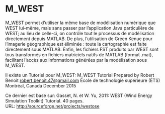# M_WEST
M_WEST permet d’utiliser la même base de modélisation numérique que WEST lui-même, mais sans passer par l’application Java particulière de WEST; au lieu de celle-ci, on contrôle tout le processus de modélisation directement depuis MATLAB.  De plus, l’utilisation de Green Kenue pour l’imagerie géographique est éliminée : toute la cartographie est faite directement sous MATLAB. Enfin, les fichiers FST produits par WEST sont tous transformés en fichiers matriciels natifs de MATLAB (format .mat), facilitant l’accès aux informations générées par la modélisation sous M_WEST.

Il existe un Tutoriel pour M_WEST:
M_WEST Tutorial
Prepared by Robert Benoit
robert.benoit.47@gmail.com
École de technologie supérieure (ÉTS)
Montréal, Canada
December 2015

Ce dernier est basé sur:
Gasset, N. et W. Yu, 2011: WEST (Wind Energy Simulation Toolkit) Tutorial.  40 pages.  
URL: http://sourceforge.net/projects/westose





